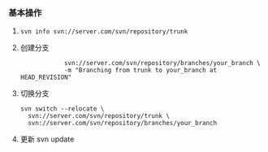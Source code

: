 ### 基本操作
1. `svn info svn://server.com/svn/repository/trunk`
2. 创建分支
    ```svn cp svn://server.com/svn/repository/trunk \
                svn://server.com/svn/repository/branches/your_branch \
                -m "Branching from trunk to your_branch at HEAD_REVISION"
      ```
3. 切换分支
    ```
    svn switch --relocate \
      svn://server.com/svn/repository/trunk \
      svn://server.com/svn/repository/branches/your_branch
    ```
    
4. 更新
    svn update